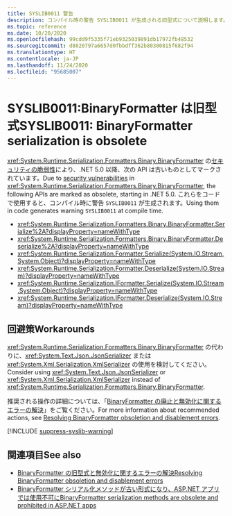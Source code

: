 ```yaml
---
title: SYSLIB0011 警告
description: コンパイル時の警告 SYSLIB0011 が生成される旧型式について説明します。
ms.topic: reference
ms.date: 10/20/2020
ms.openlocfilehash: 99cdd9f5335f71eb9325039891db17972fb48532
ms.sourcegitcommit: d8020797a6657d0fbbdff362b80300815f682f94
ms.translationtype: HT
ms.contentlocale: ja-JP
ms.lasthandoff: 11/24/2020
ms.locfileid: "95685007"
---
```

# <a name="syslib0011-binaryformatter-serialization-is-obsolete"></a><span data-ttu-id="10c6c-103">SYSLIB0011:BinaryFormatter は旧型式</span><span class="sxs-lookup"><span data-stu-id="10c6c-103">SYSLIB0011: BinaryFormatter serialization is obsolete</span></span>

<span data-ttu-id="10c6c-104"><xref:System.Runtime.Serialization.Formatters.Binary.BinaryFormatter> の[セキュリティの脆弱性](../../standard/serialization/binaryformatter-security-guide.md#binaryformatter-security-vulnerabilities)により、.NET 5.0 以降、次の API は古いものとしてマークされています。</span><span class="sxs-lookup"><span data-stu-id="10c6c-104">Due to [security vulnerabilities](../../standard/serialization/binaryformatter-security-guide.md#binaryformatter-security-vulnerabilities) in <xref:System.Runtime.Serialization.Formatters.Binary.BinaryFormatter>, the following APIs are marked as obsolete, starting in .NET 5.0.</span></span> <span data-ttu-id="10c6c-105">これらをコードで使用すると、コンパイル時に警告 `SYSLIB0011` が生成されます。</span><span class="sxs-lookup"><span data-stu-id="10c6c-105">Using them in code generates warning `SYSLIB0011` at compile time.</span></span>

- <xref:System.Runtime.Serialization.Formatters.Binary.BinaryFormatter.Serialize%2A?displayProperty=nameWithType>
- <xref:System.Runtime.Serialization.Formatters.Binary.BinaryFormatter.Deserialize%2A?displayProperty=nameWithType>
- <xref:System.Runtime.Serialization.Formatter.Serialize(System.IO.Stream,System.Object)?displayProperty=nameWithType>
- <xref:System.Runtime.Serialization.Formatter.Deserialize(System.IO.Stream)?displayProperty=nameWithType>
- <xref:System.Runtime.Serialization.IFormatter.Serialize(System.IO.Stream,System.Object)?displayProperty=nameWithType>
- <xref:System.Runtime.Serialization.IFormatter.Deserialize(System.IO.Stream)?displayProperty=nameWithType>

## <a name="workarounds"></a><span data-ttu-id="10c6c-106">回避策</span><span class="sxs-lookup"><span data-stu-id="10c6c-106">Workarounds</span></span>

<span data-ttu-id="10c6c-107"><xref:System.Runtime.Serialization.Formatters.Binary.BinaryFormatter> の代わりに、<xref:System.Text.Json.JsonSerializer> または <xref:System.Xml.Serialization.XmlSerializer> の使用を検討してください。</span><span class="sxs-lookup"><span data-stu-id="10c6c-107">Consider using <xref:System.Text.Json.JsonSerializer> or <xref:System.Xml.Serialization.XmlSerializer> instead of <xref:System.Runtime.Serialization.Formatters.Binary.BinaryFormatter>.</span></span>

<span data-ttu-id="10c6c-108">推奨される操作の詳細については、「[BinaryFormatter の廃止と無効化に関するエラーの解決](https://aka.ms/binaryformatter)」をご覧ください。</span><span class="sxs-lookup"><span data-stu-id="10c6c-108">For more information about recommended actions, see [Resolving BinaryFormatter obsoletion and disablement errors](https://aka.ms/binaryformatter).</span></span>

[!INCLUDE [suppress-syslib-warning](../../../includes/suppress-syslib-warning.md)]

## <a name="see-also"></a><span data-ttu-id="10c6c-109">関連項目</span><span class="sxs-lookup"><span data-stu-id="10c6c-109">See also</span></span>

- [<span data-ttu-id="10c6c-110">BinaryFormatter の旧型式と無効化に関するエラーの解決</span><span class="sxs-lookup"><span data-stu-id="10c6c-110">Resolving BinaryFormatter obsoletion and disablement errors</span></span>](https://aka.ms/binaryformatter)
- [<span data-ttu-id="10c6c-111">BinaryFormatter シリアル化メソッドが古い形式になり、ASP.NET アプリでは使用不可に</span><span class="sxs-lookup"><span data-stu-id="10c6c-111">BinaryFormatter serialization methods are obsolete and prohibited in ASP.NET apps</span></span>](core-libraries/5.0/binaryformatter-serialization-obsolete.md)
